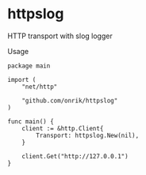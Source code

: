 # httpslog
HTTP transport with slog logger

Usage
```golang
package main

import (
	"net/http"

	"github.com/onrik/httpslog"
)

func main() {
	client := &http.Client{
		Transport: httpslog.New(nil),
	}

	client.Get("http://127.0.0.1")
}
```